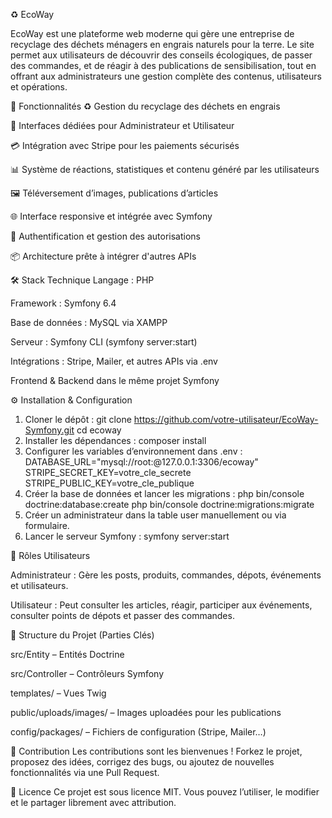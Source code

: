 ♻️ EcoWay

EcoWay est une plateforme web moderne qui gère une entreprise de recyclage des déchets ménagers en engrais naturels pour la terre. Le site permet aux utilisateurs de découvrir des conseils écologiques, de passer des commandes, et de réagir à des publications de sensibilisation, tout en offrant aux administrateurs une gestion complète des contenus, utilisateurs et opérations.

🚀 Fonctionnalités
♻️ Gestion du recyclage des déchets en engrais

👤 Interfaces dédiées pour Administrateur et Utilisateur

💳 Intégration avec Stripe pour les paiements sécurisés

📊 Système de réactions, statistiques et contenu généré par les utilisateurs

🖼️ Téléversement d’images, publications d’articles

🌐 Interface responsive et intégrée avec Symfony

🔐 Authentification et gestion des autorisations

📦 Architecture prête à intégrer d'autres APIs

🛠️ Stack Technique
Langage : PHP

Framework : Symfony 6.4

Base de données : MySQL via XAMPP

Serveur : Symfony CLI (symfony server:start)

Intégrations : Stripe, Mailer, et autres APIs via .env

Frontend & Backend dans le même projet Symfony

⚙️ Installation & Configuration

1. Cloner le dépôt :
git clone https://github.com/votre-utilisateur/EcoWay-Symfony.git
cd ecoway
2. Installer les dépendances :
composer install
3. Configurer les variables d’environnement dans .env :
DATABASE_URL="mysql://root:@127.0.0.1:3306/ecoway"
STRIPE_SECRET_KEY=votre_cle_secrete
STRIPE_PUBLIC_KEY=votre_cle_publique
4. Créer la base de données et lancer les migrations :
php bin/console doctrine:database:create
php bin/console doctrine:migrations:migrate
5. Créer un administrateur dans la table user manuellement ou via formulaire.
6. Lancer le serveur Symfony :
symfony server:start

👥 Rôles Utilisateurs

Administrateur : Gère les posts, produits, commandes, dépots, événements et utilisateurs.

Utilisateur : Peut consulter les articles, réagir, participer aux événements, consulter points de dépots et passer des commandes.

📁 Structure du Projet (Parties Clés)

src/Entity – Entités Doctrine

src/Controller – Contrôleurs Symfony

templates/ – Vues Twig

public/uploads/images/ – Images uploadées pour les publications

config/packages/ – Fichiers de configuration (Stripe, Mailer…)

🤝 Contribution
Les contributions sont les bienvenues ! Forkez le projet, proposez des idées, corrigez des bugs, ou ajoutez de nouvelles fonctionnalités via une Pull Request.

📄 Licence
Ce projet est sous licence MIT.
Vous pouvez l’utiliser, le modifier et le partager librement avec attribution.
